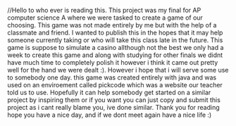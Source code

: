 //Hello to who ever is reading this. This project was my final for AP computer science A where we were tasked to create a game of our choosing. This game was not made entirely by me but with the help of a classmate and friend. I wanted to publish this in the hopes that it may help someone currently taking or who will take this class late in the future. This game is suppose to simulate a casino allthough not the best we only had a week to create this game and along with studying for other finals we didnt have much time to completely polish it however i think it came out pretty well for the hand we were dealt :). However i hope that i will serve some use to somebody one day. this game was created entirely with java and was used on an enviroement called pickcode which was a website our teacher told us to use. Hopefully it can help somebody get started on a similar project by inspiring them or if you want you can just copy and submit this project as i cant really blame you, ive done similar. Thank you for reading hope you have a nice day, and if we dont meet again have a nice life :)
